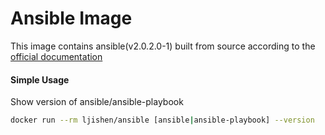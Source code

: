 # Ansible ImageThis image contains ansible(v2.0.2.0-1) built from source according to the [official documentation](http://docs.ansible.com/ansible/intro_installation.html#running-from-source)#### Simple UsageShow version of ansible/ansible-playbook```bashdocker run --rm ljishen/ansible [ansible|ansible-playbook] --version```